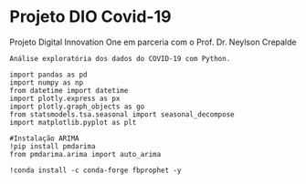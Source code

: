 # Projeto DIO Covid-19
Projeto Digital Innovation One em parceria com o Prof. Dr. Neylson Crepalde
```
Análise exploratória dos dados do COVID-19 com Python.
```
```
import pandas as pd
import numpy as np
from datetime import datetime
import plotly.express as px
import plotly.graph_objects as go
from statsmodels.tsa.seasonal import seasonal_decompose
import matplotlib.pyplot as plt
```
```
#Instalação ARIMA
!pip install pmdarima
from pmdarima.arima import auto_arima
```
```
!conda install -c conda-forge fbprophet -y
```

